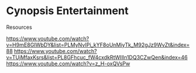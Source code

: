 # Cynopsis Entertainment

Resources

https://www.youtube.com/watch?v=H9mE8GIWbDY&list=PLMyNvIPi_kYF8oUnMiyTk_M92gJz9WvZt&index=88
https://www.youtube.com/watch?v=TUjMfaxKsrs&list=PL8GFhcuc_fW4cxdkRtWIlln1DQ3CZwQen&index=46
https://www.youtube.com/watch?v=z_H-oxQVsPw
